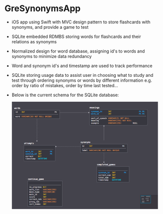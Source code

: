 # GreSynonymsApp
- iOS app using Swift with MVC design pattern to store flashcards with synonyms, and provide a game to test
- SQLite embedded RDMBS storing words for flashcards and their relations as synonyms
- Normalized design for word database, assigning id's to words and synonyms to minimize data redundancy
- Word and synonym id's and timestamp are used to track performance
- SQLite storing usage data to assist user in choosing what to study and test through ordering synonyms or
  words by different information e.g. order by ratio of mistakes, order by time last tested...
- Below is the current schema for the SQLite database:
  
  ![alt text](https://github.com/csreesan/GreSynonymsApp/blob/master/current_db_schema.png)
